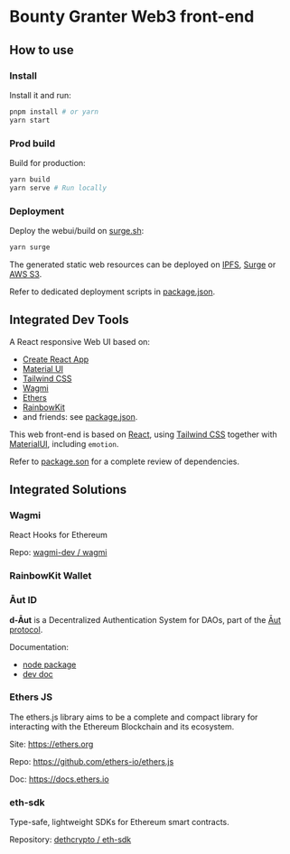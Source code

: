 # Bounty Granter Web3 front-end

## How to use

### Install
Install it and run:

```sh
pnpm install # or yarn
yarn start
```

### Prod build
Build for production:

```sh
yarn build
yarn serve # Run locally
```

### Deployment
Deploy the webui/build on [surge.sh](https://surge.sh): 
```sh
yarn surge
```
The generated static web resources can be deployed on [IPFS](https://ipfs.tech/), [Surge](https://surge.sh) or [AWS S3](https://aws.amazon.com/s3/). 

Refer to dedicated deployment scripts in [package.json](./package.json).


## Integrated Dev Tools

A React responsive Web UI based on:
* [Create React App](https://create-react-app.dev/)
* [Material UI](https://mui.com)
* [Tailwind CSS](https://tailwindcss.com/)
* [Wagmi](https://wagmi.sh/)
* [Ethers](https://github.com/ethers-io/ethers.js/)
* [RainbowKit](https://www.rainbowkit.com/)
* and friends: see [package.json](./package.json).

This web front-end is based on [React](https://github.com/facebookincubator/create-react-app), using [Tailwind CSS](https://tailwindcss.com/) together with [MaterialUI](https://mui.com), including `emotion`.

Refer to [package.son](./package.json) for a complete review of dependencies.

## Integrated Solutions

### Wagmi
React Hooks for Ethereum 

Repo: [wagmi-dev / wagmi](https://github.com/wagmi-dev/wagmi)

### RainbowKit Wallet

### Āut ID
**d-Āut** is a Decentralized Authentication System for DAOs, part of the [Āut protocol](https://docs.aut.id).

Documentation:
* [node package](https://npmjs/package/@aut-protocol/d-aut)
* [dev doc](https://docs.aut.id/v2/for-devs/integrate-web-component)

### Ethers JS
The ethers.js library aims to be a complete and compact library for interacting with the Ethereum Blockchain and its ecosystem.

Site: https://ethers.org

Repo: https://github.com/ethers-io/ethers.js

Doc: https://docs.ethers.io


### eth-sdk
Type-safe, lightweight SDKs for Ethereum smart contracts.

Repository: [dethcrypto / eth-sdk](https://github.com/dethcrypto/eth-sdk)

